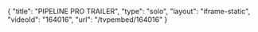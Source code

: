 {
    "title": "PIPELINE PRO TRAILER",
    "type": "solo",
    "layout": "iframe-static",
    "videoId": "164016",
    "url": "\/tvpembed\/164016"
}